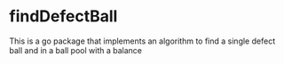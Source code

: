 # findDefectBall
This is a go package that implements an algorithm to find a single defect ball and in a ball pool with a balance
